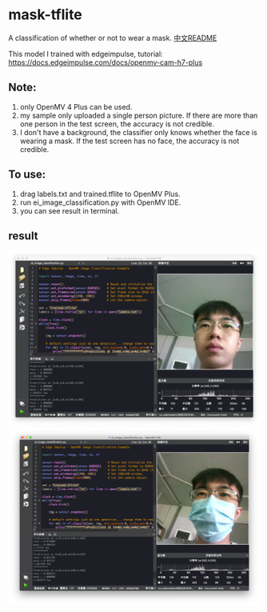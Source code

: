 # mask-tflite
A classification of whether or not to wear a mask.
[中文README](https://github.com/SingTown/mask-tflite/blob/main/README_CN.md)

This model I trained with edgeimpulse, tutorial:
https://docs.edgeimpulse.com/docs/openmv-cam-h7-plus

## Note:

1. only OpenMV 4 Plus can be used.
2. my sample only uploaded a single person picture. If there are more than one person in the test screen, the accuracy is not credible.
3. I don't have a background, the classifier only knows whether the face is wearing a mask. If the test screen has no face, the accuracy is not credible.

## To use:
1. drag labels.txt and trained.tflite to OpenMV Plus.
2. run ei_image_classification.py with OpenMV IDE.
3. you can see result in terminal.

## result
![test_face](https://github.com/SingTown/mask-tflite/blob/main/test/test_face.png)
![test_mask](https://github.com/SingTown/mask-tflite/blob/main/test/test_mask.png)
